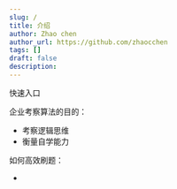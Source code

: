 ```yaml
---
slug: /
title: 介绍
author: Zhao chen
author_url: https://github.com/zhaocchen
tags: []
draft: false
description: 
---
```


快速入口





企业考察算法的目的： 

- 考察逻辑思维
- 衡量自学能力

如何高效刷题：

- 



